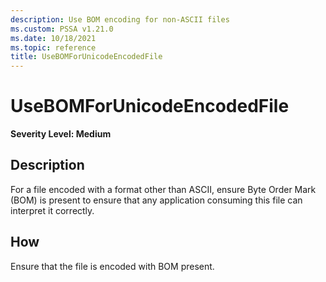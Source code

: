 ```yaml
---
description: Use BOM encoding for non-ASCII files
ms.custom: PSSA v1.21.0
ms.date: 10/18/2021
ms.topic: reference
title: UseBOMForUnicodeEncodedFile
---
```

# UseBOMForUnicodeEncodedFile

**Severity Level: Medium**

## Description

For a file encoded with a format other than ASCII, ensure Byte Order Mark (BOM) is present to ensure
that any application consuming this file can interpret it correctly.

## How

Ensure that the file is encoded with BOM present.
